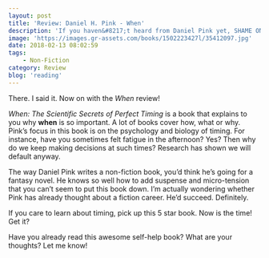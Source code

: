 ```yaml
---
layout: post
title: 'Review: Daniel H. Pink - When'
description: 'If you haven&#8217;t heard from Daniel Pink yet, SHAME ON YOU! This non-fiction author about behavioural psychology has something to learn for EVERYONE. If you haven&#8217;t read <em>Drive</em> yet, I wish you do so now.'
image: 'https://images.gr-assets.com/books/1502223427l/35412097.jpg'
date: 2018-02-13 08:02:59
tags:
    - Non-Fiction
category: Review
blog: 'reading'
---
```

There. I said it. Now on with the <em>When</em> review!

<em>When: The Scientific Secrets of Perfect Timing</em> is a book that explains to you why <b>when</b> is so important. A lot of books cover how, what or why. Pink&#8217;s focus in this book is on the psychology and biology of timing. For instance, have you sometimes felt fatigue in the afternoon? Yes? Then why do we keep making decisions at such times? Research has shown we will default anyway.

The way Daniel Pink writes a non-fiction book, you&#8217;d think he&#8217;s going for a fantasy novel. He knows so well how to add suspense and micro-tension that you can&#8217;t seem to put this book down. I&#8217;m actually wondering whether Pink has already thought about a fiction career. He&#8217;d succeed. Definitely.

If you care to learn about timing, pick up this 5 star book. Now is the time! Get it?

Have you already read this awesome self-help book? What are your thoughts? Let me know!